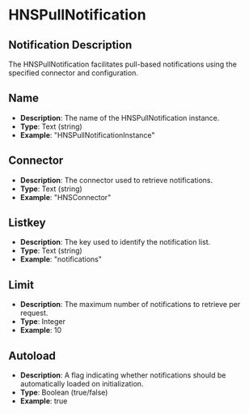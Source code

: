 # HNSPullNotification

## Notification Description
The HNSPullNotification facilitates pull-based notifications using the specified connector and configuration.

## Name
- **Description**: The name of the HNSPullNotification instance.
- **Type**: Text (string)
- **Example**: "HNSPullNotificationInstance"

## Connector
- **Description**: The connector used to retrieve notifications.
- **Type**: Text (string)
- **Example**: "HNSConnector"

## Listkey
- **Description**: The key used to identify the notification list.
- **Type**: Text (string)
- **Example**: "notifications"

## Limit
- **Description**: The maximum number of notifications to retrieve per request.
- **Type**: Integer
- **Example**: 10

## Autoload
- **Description**: A flag indicating whether notifications should be automatically loaded on initialization.
- **Type**: Boolean (true/false)
- **Example**: true
